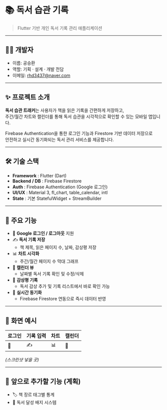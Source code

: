 # 📚 독서 습관 기록

> Flutter 기반 개인 독서 기록 관리 애플리케이션  

---

## 👨‍💻 개발자
- 이름: 공승환
- 역할: 기획 · 설계 · 개발 전담  
- 이메일: rhd3437@naver.com

---

## ✨ 프로젝트 소개
**독서 습관 트래커**는 사용자가 책을 읽은 기록을 간편하게 저장하고,  
주간/월간 차트와 캘린더를 통해 독서 습관을 시각적으로 확인할 수 있는 모바일 앱입니다.  

Firebase Authentication을 통한 로그인 기능과 Firestore 기반 데이터 저장으로  
안전하고 실시간 동기화되는 독서 관리 서비스를 제공합니다.  

---

## 🛠️ 기술 스택
- **Framework** : Flutter (Dart)
- **Backend / DB** : Firebase Firestore
- **Auth** : Firebase Authentication (Google 로그인)
- **UI/UX** : Material 3, fl_chart, table_calendar, intl
- **State** : 기본 StatefulWidget + StreamBuilder

---

## 📱 주요 기능
- 🔑 **Google 로그인 / 로그아웃** 지원
- ✍️ **독서 기록 저장**
  - 책 제목, 읽은 페이지 수, 날짜, 감상평 저장
- 📊 **차트 시각화**
  - 주간/월간 페이지 수 막대 그래프
- 📅 **캘린더 뷰**
  - 날짜별 독서 기록 확인 및 수정/삭제
- 💬 **감상평 기록**
  - 독서 감상 추가 및 기록 리스트에서 바로 확인 가능
- 🔔 **실시간 동기화**
  - Firebase Firestore 연동으로 즉시 데이터 반영

---

## 📸 화면 예시
| 로그인 | 기록 입력 | 차트 | 캘린더 |
|--------|---------|------|---------|
| 🔑 | ✍️ | 📊 | 📅 |

*(스크린샷 넣을 곳)*

---

## 📌 앞으로 추가할 기능 (계획)
- 🏷️ 책 장르 태그별 통계
- 🏅 독서 달성 배지 시스템
